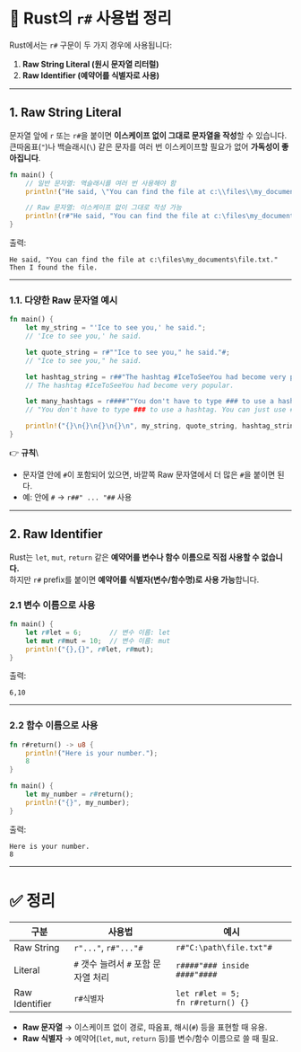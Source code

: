 # 📘 Rust의 `r#` 사용법 정리

Rust에서는 `r#` 구문이 두 가지 경우에 사용됩니다:

1.  **Raw String Literal (원시 문자열 리터럴)**
2.  **Raw Identifier (예약어를 식별자로 사용)**

------------------------------------------------------------------------

## 1. Raw String Literal

문자열 앞에 `r` 또는 `r#`을 붙이면 **이스케이프 없이 그대로 문자열을
작성**할 수 있습니다.  
큰따옴표(`"`)나 백슬래시(`\`) 같은 문자를 여러 번 이스케이프할 필요가
없어 **가독성이 좋아집니다**.

``` rust
fn main() {
    // 일반 문자열: 역슬래시를 여러 번 사용해야 함
    println!("He said, \"You can find the file at c:\\files\\my_documents\\file.txt.\" Then I found the file.");

    // Raw 문자열: 이스케이프 없이 그대로 작성 가능
    println!(r#"He said, "You can find the file at c:\files\my_documents\file.txt." Then I found the file."#);
}
```

출력:

    He said, "You can find the file at c:\files\my_documents\file.txt." Then I found the file.

------------------------------------------------------------------------

### 1.1. 다양한 Raw 문자열 예시

``` rust
fn main() {
    let my_string = "'Ice to see you,' he said."; 
    // 'Ice to see you,' he said.

    let quote_string = r#""Ice to see you," he said."#; 
    // "Ice to see you," he said.

    let hashtag_string = r##"The hashtag #IceToSeeYou had become very popular."##; 
    // The hashtag #IceToSeeYou had become very popular.

    let many_hashtags = r####""You don't have to type ### to use a hashtag. You can just use #.""####;
    // "You don't have to type ### to use a hashtag. You can just use #."

    println!("{}\n{}\n{}\n{}\n", my_string, quote_string, hashtag_string, many_hashtags);
}
```

👉 **규칙**\
- 문자열 안에 `#`이 포함되어 있으면, 바깥쪽 Raw 문자열에서 더 많은 `#`을
붙이면 된다.  
- 예: 안에 `#` → `r##" ... "##` 사용

------------------------------------------------------------------------

## 2. Raw Identifier

Rust는 `let`, `mut`, `return` 같은 **예약어를 변수나 함수 이름으로 직접
사용할 수 없습니다.**  
하지만 `r#` prefix를 붙이면 **예약어를 식별자(변수/함수명)로 사용
가능**합니다.

### 2.1 변수 이름으로 사용

``` rust
fn main() {
    let r#let = 6;       // 변수 이름: let
    let mut r#mut = 10;  // 변수 이름: mut
    println!("{},{}", r#let, r#mut);
}
```

출력:

    6,10

------------------------------------------------------------------------

### 2.2 함수 이름으로 사용

``` rust
fn r#return() -> u8 {
    println!("Here is your number.");
    8
}

fn main() {
    let my_number = r#return();
    println!("{}", my_number);
}
```

출력:

    Here is your number.
    8

---

# ✅ 정리

| 구분           | 사용법                      | 예시                                 |
|----------------|-----------------------------|--------------------------------------|
| Raw String     | `r"..."`, `r#"..."#`         | `r#"C:\path\file.txt"#`              |
| Literal        | `#` 갯수 늘려서 `#` 포함 문자열 처리 | `r####"### inside ####"####`         |
| Raw Identifier | `r#식별자`                   | `let r#let = 5;`<br>`fn r#return() {}` |



-   **Raw 문자열** → 이스케이프 없이 경로, 따옴표, 해시(`#`) 등을 표현할
    때 유용.  
-   **Raw 식별자** → 예약어(`let`, `mut`, `return` 등)를 변수/함수
    이름으로 쓸 때 필요.
